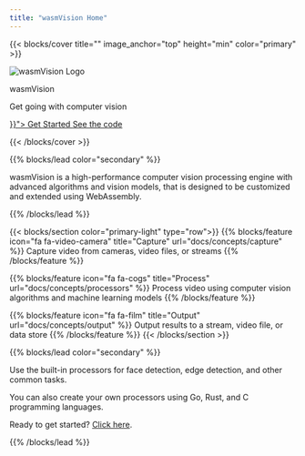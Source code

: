 ```yaml
---
title: "wasmVision Home"
---
```


{{< blocks/cover title="" image_anchor="top" height="min" color="primary" >}}

![wasmVision Logo](images/wasmvision-logo-icon-transparent.png)

<p class="display-1 mt-0 mt-md-5 pb-4">wasmVision</p>
<p class="h2 mt-md-5 pb-4">Get going with computer vision</p>

<div class="mx-auto">
	<a class="btn btn-lg btn-primary mr-3 mb-4" href="{{< relref "/getting-started" >}}">
		Get Started <i class="fas fa-arrow-alt-circle-right ml-2"></i>
	</a>
	<a class="btn btn-lg btn-secondary mr-3 mb-4" href="https://github.com/wasmvision/wasmvision">
		See the code <i class="fab fa-github ml-2 "></i>
	</a>
</div>

{{< /blocks/cover >}}

{{% blocks/lead color="secondary" %}}

wasmVision is a high-performance computer vision processing engine with advanced algorithms and vision models, that is designed to be customized and extended using WebAssembly.

{{% /blocks/lead %}}

{{< blocks/section color="primary-light" type="row">}}
{{% blocks/feature icon="fa fa-video-camera" title="Capture" url="docs/concepts/capture" %}}
    Capture video from cameras,
    video files, or streams
{{% /blocks/feature %}}

{{% blocks/feature icon="fa fa-cogs" title="Process" url="docs/concepts/processors" %}}
    Process video using computer vision
    algorithms and machine learning models
{{% /blocks/feature %}}

{{% blocks/feature icon="fa fa-film" title="Output" url="docs/concepts/output" %}}
    Output results to a stream,
	video file, or data store
{{% /blocks/feature %}}
{{< /blocks/section >}}

{{% blocks/lead color="secondary" %}}

Use the built-in processors for face detection, edge detection, and other common tasks.

You can also create your own processors using Go, Rust, and C programming languages.

Ready to get started? [Click here](getting-started).

{{% /blocks/lead %}}
